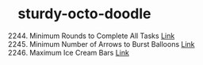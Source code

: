# sturdy-octo-doodle

2244. Minimum Rounds to Complete All Tasks [Link](MinimumRoundsToCompleteAllTasks.txt)<br>
452. Minimum Number of Arrows to Burst Balloons
[Link](MinimumNumberOfArrowsToBurstBalloons.txt)<br>
1833. Maximum Ice Cream Bars
[Link](MaximumIceCreamBars.txt)<br>